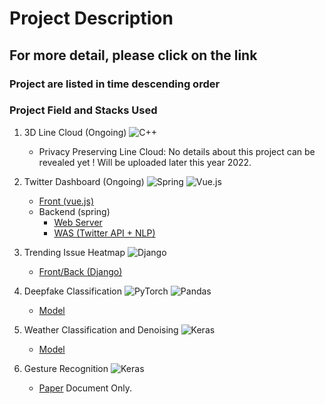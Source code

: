 # Project Description
## For more detail, please click on the link 

### Project are listed in time descending order

### Project Field and Stacks Used

1. 3D Line Cloud (Ongoing) ![C++](https://img.shields.io/badge/c++-%2300599C.svg?style=flat-square&logo=appveyor&logoColor=white)
   - Privacy Preserving Line Cloud: No details about this project can be revealed yet ! Will be uploaded later this year 2022.


2. Twitter Dashboard (Ongoing) ![Spring](https://img.shields.io/badge/spring-%236DB33F.svg?style=flat-square&logo=appveyor&logoColor=white) ![Vue.js](https://img.shields.io/badge/vuejs-%2335495e.svg?style=flat-square&logo=appveyor&logoColor=%234FC08D)
   - [Front (vue.js)](https://github.com/jh27kim/chartDashbaord)
   - Backend (spring)
      - [Web Server](https://github.com/jh27kim/consumer)
      - [WAS (Twitter API + NLP)](https://github.com/jh27kim/producer)


3. Trending Issue Heatmap ![Django](https://img.shields.io/badge/django-%23092E20.svg?style=flat-square&logo=appveyor&logoColor=white)
   - [Front/Back (Django)](https://github.com/jh27kim/NewsTreeMap)


4. Deepfake Classification ![PyTorch](https://img.shields.io/badge/PyTorch-%23EE4C2C.svg?style=flat-square&logo=appveyor&logoColor=white) ![Pandas](https://img.shields.io/badge/pandas-%23150458.svg?style=flat-square&logo=appveyor&logoColor=white)
   - [Model](https://github.com/jh27kim/DeepFake) 


5. Weather Classification and Denoising ![Keras](https://img.shields.io/badge/Keras-%23D00000.svg?style=flat-square&logo=appveyor&logoColor=white)
   - [Model](https://github.com/jh27kim/Classification-prior-to-Restoration)


6. Gesture Recognition ![Keras](https://img.shields.io/badge/Keras-%23D00000.svg?style=flat-square&logo=appveyor&logoColor=white)
   - [Paper](https://github.com/jh27kim/Gesture) Document Only.
